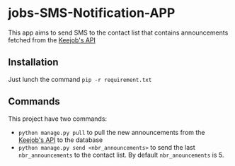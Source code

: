 jobs-SMS-Notification-APP
=========================

This app aims to send SMS to the contact list that contains announcements fetched from the [Keejob's API]


Installation
------------

Just lunch the command `pip -r requirement.txt`

Commands
--------

This project have two commands:

- `python manage.py pull` to pull the new announcements from the [Keejob's API] to the database
- `python manage.py send <nbr_announcements>` to send the last `nbr_announcements` to the contact list. By default `nbr_anouncements` is 5.




[Keejob's API]: http://www.keejob.com/api/v1/najahni-jobs/?api_key=NajahniService


